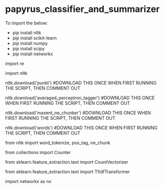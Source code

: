 # papyrus_classifier_and_summarizer

To import the below:

- pip install nltk
- pip install scikit-learn
- pip install numpy
- pip install scipy
- pip install networkx

import re

import nltk

nltk.download('punkt') #DOWNLOAD THIS ONCE WHEN FIRST RUNNING THE SCRIPT, THEN COMMENT OUT

nltk.download('averaged_perceptron_tagger') #DOWNLOAD THIS ONCE WHEN FIRST RUNNING THE SCRIPT, THEN COMMENT OUT

nltk.download('maxent_ne_chunker') #DOWNLOAD THIS ONCE WHEN FIRST RUNNING THE SCRIPT, THEN COMMENT OUT

nltk.download('words') #DOWNLOAD THIS ONCE WHEN FIRST RUNNING THE SCRIPT, THEN COMMENT OUT

from nltk import word_tokenize, pos_tag, ne_chunk

from collections import Counter

from sklearn.feature_extraction.text import CountVectorizer

from sklearn.feature_extraction.text import TfidfTransformer

import networkx as nx

